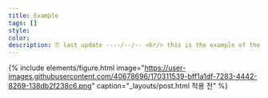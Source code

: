 ```yaml
---
title: Example
tags: []
style: 
color: 
description: ⏰ last update ----/--/-- <br/> this is the example of the post file
---
```





{% include elements/figure.html image="https://user-images.githubusercontent.com/40678696/170311539-bff1a1df-7283-4442-8269-138db2f238c6.png" caption="_layouts/post.html 적용 전" %}
